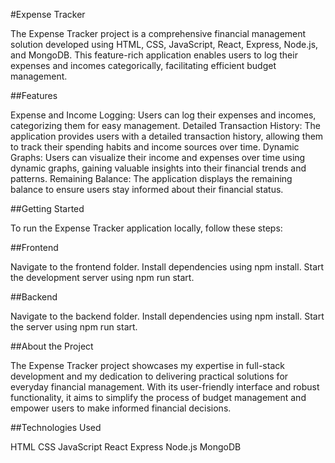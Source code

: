 #Expense Tracker

The Expense Tracker project is a comprehensive financial management solution developed using HTML, CSS, JavaScript, React, Express, Node.js, and MongoDB. This feature-rich application enables users to log their expenses and incomes categorically, facilitating efficient budget management.

##Features

Expense and Income Logging: Users can log their expenses and incomes, categorizing them for easy management.
Detailed Transaction History: The application provides users with a detailed transaction history, allowing them to track their spending habits and income sources over time.
Dynamic Graphs: Users can visualize their income and expenses over time using dynamic graphs, gaining valuable insights into their financial trends and patterns.
Remaining Balance: The application displays the remaining balance to ensure users stay informed about their financial status.

##Getting Started

To run the Expense Tracker application locally, follow these steps:

##Frontend

Navigate to the frontend folder.
Install dependencies using npm install.
Start the development server using npm run start.

##Backend

Navigate to the backend folder.
Install dependencies using npm install.
Start the server using npm run start.

##About the Project

The Expense Tracker project showcases my expertise in full-stack development and my dedication to delivering practical solutions for everyday financial management. With its user-friendly interface and robust functionality, it aims to simplify the process of budget management and empower users to make informed financial decisions.

##Technologies Used

HTML
CSS
JavaScript
React
Express
Node.js
MongoDB

